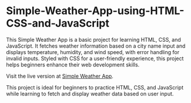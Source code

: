 # Simple-Weather-App-using-HTML-CSS-and-JavaScript
This Simple Weather App is a basic project for learning HTML, CSS, and JavaScript. It fetches weather information based on a city name input and displays temperature, humidity, and wind speed, with error handling for invalid inputs. Styled with CSS for a user-friendly experience, this project helps beginners enhance their web development skills.

Visit the live version at
 [Simple Weather App](https://saran-s-s.github.io/Simple-Weather-App-using-HTML-CSS-and-JavaScript/).
 
This project is ideal for beginners to practice HTML, CSS, and JavaScript while learning to fetch and display weather data based on user input.
